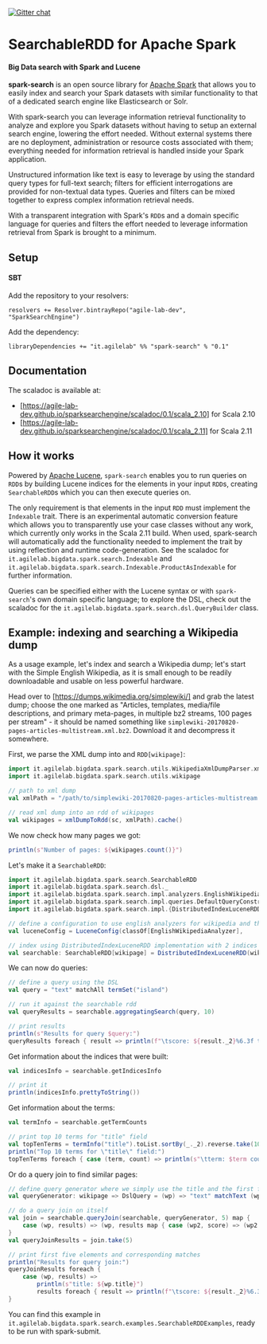 [![Gitter chat](https://badges.gitter.im/spark-search.png)](https://gitter.im/spark-search/)

# SearchableRDD for Apache Spark
#### Big Data search with Spark and Lucene

**spark-search** is an open source library for [Apache Spark](http://spark.apache.org/) that allows you to easily index and search your Spark datasets with similar functionality to that of a dedicated search engine like Elasticsearch or Solr.

With spark-search you can leverage information retrieval functionality to analyze and explore you Spark datasets without having to setup an external search engine, lowering the effort needed. Without external systems there are no deployment, administration or resource costs associated with them; everything needed for information retrieval is handled inside your Spark application.
 
Unstructured information like text is easy to leverage by using the standard query types for full-text search; filters for efficient interrogations are provided for non-textual data types. Queries and filters can be mixed together to express complex information retrieval needs.

With a transparent integration with Spark's `RDD`s and a domain specific language for queries and filters the effort needed to leverage information retrieval from Spark is brought to a minimum.

## Setup

#### SBT

Add the repository to your resolvers:

```sbtshell
resolvers += Resolver.bintrayRepo("agile-lab-dev", "SparkSearchEngine")
```

Add the dependency:

```sbtshell
libraryDependencies += "it.agilelab" %% "spark-search" % "0.1"
```

## Documentation

The scaladoc is available at:
- [https://agile-lab-dev.github.io/sparksearchengine/scaladoc/0.1/scala_2.10] for Scala 2.10
- [https://agile-lab-dev.github.io/sparksearchengine/scaladoc/0.1/scala_2.11] for Scala 2.11

## How it works

Powered by [Apache Lucene](http://lucene.apache.org/), `spark-search` enables you to run queries on `RDD`s by building Lucene indices for the elements in your input `RDD`s, creating `SearchableRDD`s which you can then execute queries on.

The only requirement is that elements in the input `RDD` must implement the `Indexable` trait. There is an experimental automatic conversion feature which allows you to transparently use your case classes without any work, which currently only works in the Scala 2.11 build. When used, spark-search will automatically add the functionality needed to implement the trait by using reflection and runtime code-generation. See the scaladoc for `it.agilelab.bigdata.spark.search.Indexable` and `it.agilelab.bigdata.spark.search.Indexable.ProductAsIndexable` for further information.

Queries can be specified either with the Lucene syntax or with `spark-search`'s own domain specific language; to explore the DSL, check out the scaladoc for the `it.agilelab.bigdata.spark.search.dsl.QueryBuilder` class.


## Example: indexing and searching a Wikipedia dump

As a usage example, let's index and search a Wikipedia dump; let's start with the Simple English Wikipedia, as it is small enough to be readily downloadable and usable on less powerful hardware.

Head over to [https://dumps.wikimedia.org/simplewiki/] and grab the latest dump; choose the one marked as "Articles, templates, media/file descriptions, and primary meta-pages, in multiple bz2 streams, 100 pages per stream" - it should be named something like `simplewiki-20170820-pages-articles-multistream.xml.bz2`. Download it and decompress it somewhere.

First, we parse the XML dump into and `RDD[wikipage]`:

```scala
import it.agilelab.bigdata.spark.search.utils.WikipediaXmlDumpParser.xmlDumpToRdd
import it.agilelab.bigdata.spark.search.utils.wikipage

// path to xml dump
val xmlPath = "/path/to/simplewiki-20170820-pages-articles-multistream.xml"

// read xml dump into an rdd of wikipages
val wikipages = xmlDumpToRdd(sc, xmlPath).cache()
```

We now check how many pages we got:

```scala
println(s"Number of pages: ${wikipages.count()}")
```

Let's make it a `SearchableRDD`:

```scala
import it.agilelab.bigdata.spark.search.SearchableRDD
import it.agilelab.bigdata.spark.search.dsl._
import it.agilelab.bigdata.spark.search.impl.analyzers.EnglishWikipediaAnalyzer
import it.agilelab.bigdata.spark.search.impl.queries.DefaultQueryConstructor
import it.agilelab.bigdata.spark.search.impl.{DistributedIndexLuceneRDD, LuceneConfig}

// define a configuration to use english analyzers for wikipedia and the default query constructor
val luceneConfig = LuceneConfig(classOf[EnglishWikipediaAnalyzer],

// index using DistributedIndexLuceneRDD implementation with 2 indices
val searchable: SearchableRDD[wikipage] = DistributedIndexLuceneRDD(wikipages, 2, luceneConfig).cache()
```

We can now do queries:

```scala
// define a query using the DSL
val query = "text" matchAll termSet("island")

// run it against the searchable rdd
val queryResults = searchable.aggregatingSearch(query, 10)

// print results
println(s"Results for query $query:")
queryResults foreach { result => println(f"\tscore: ${result._2}%6.3f title: ${result._1.title}") }
```

Get information about the indices that were built:

```scala
val indicesInfo = searchable.getIndicesInfo

// print it
println(indicesInfo.prettyToString())
```

Get information about the terms:

```scala
val termInfo = searchable.getTermCounts

// print top 10 terms for "title" field
val topTenTerms = termInfo("title").toList.sortBy(_._2).reverse.take(10)
println("Top 10 terms for \"title\" field:")
topTenTerms foreach { case (term, count) => println(s"\tterm: $term count: $count") }
```

Or do a query join to find similar pages:

```scala
// define query generator where we simply use the title and the first few characters of the text as a query
val queryGenerator: wikipage => DslQuery = (wp) => "text" matchText (wp.title + wp.text.take(200))

// do a query join on itself
val join = searchable.queryJoin(searchable, queryGenerator, 5) map {
    case (wp, results) => (wp, results map { case (wp2, score) => (wp2.title, score) })
}
val queryJoinResults = join.take(5)

// print first five elements and corresponding matches
println("Results for query join:")
queryJoinResults foreach {
    case (wp, results) =>
        println(s"title: ${wp.title}")
        results foreach { result => println(f"\tscore: ${result._2}%6.3f title: ${result._1}") }
}
```

You can find this example in `it.agilelab.bigdata.spark.search.examples.SearchableRDDExamples`, ready to be run with spark-submit.
